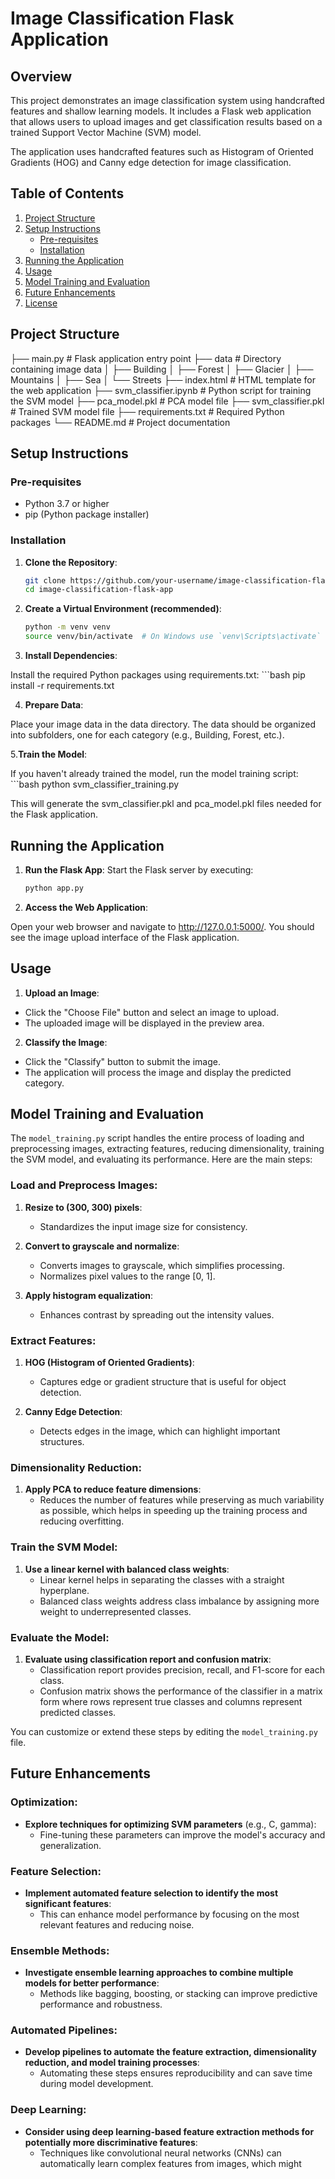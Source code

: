 # Image Classification Flask Application

## Overview

This project demonstrates an image classification system using handcrafted features and shallow learning models. It includes a Flask web application that allows users to upload images and get classification results based on a trained Support Vector Machine (SVM) model. 

The application uses handcrafted features such as Histogram of Oriented Gradients (HOG) and Canny edge detection for image classification.

## Table of Contents

1. [Project Structure](#project-structure)
2. [Setup Instructions](#setup-instructions)
    - [Pre-requisites](#pre-requisites)
    - [Installation](#installation)
3. [Running the Application](#running-the-application)
4. [Usage](#usage)
5. [Model Training and Evaluation](#model-training-and-evaluation)
6. [Future Enhancements](#future-enhancements)
7. [License](#license)

## Project Structure

├── main.py # Flask application entry point
├── data # Directory containing image data
│ ├── Building
│ ├── Forest
│ ├── Glacier
│ ├── Mountains
│ ├── Sea
│ └── Streets
├── index.html # HTML template for the web application
├── svm_classifier.ipynb # Python script for training the SVM model
├── pca_model.pkl # PCA model file
├── svm_classifier.pkl # Trained SVM model file
├── requirements.txt # Required Python packages
└── README.md # Project documentation




## Setup Instructions

### Pre-requisites

- Python 3.7 or higher
- pip (Python package installer)

### Installation

1. **Clone the Repository**: 

   ```bash
   git clone https://github.com/your-username/image-classification-flask-app.git
   cd image-classification-flask-app

2. **Create a Virtual Environment (recommended)**:

    ```bash
    python -m venv venv
    source venv/bin/activate  # On Windows use `venv\Scripts\activate`


3. **Install Dependencies**:

Install the required Python packages using requirements.txt:
    ```bash
    pip install -r requirements.txt


4. **Prepare Data**:

Place your image data in the data directory. The data should be organized into subfolders, one for each category (e.g., Building, Forest, etc.).

5.**Train the Model**:

If you haven't already trained the model, run the model training script:
    ```bash
    python svm_classifier_training.py

This will generate the svm_classifier.pkl and pca_model.pkl files needed for the Flask application.

## Running the Application
1. **Run the Flask App**:
Start the Flask server by executing:
    ```bash
    python app.py

2. **Access the Web Application**:

Open your web browser and navigate to http://127.0.0.1:5000/. You should see the image upload interface of the Flask application.

## Usage

1. **Upload an Image**:

- Click the "Choose File" button and select an image to upload.
- The uploaded image will be displayed in the preview area.

2. **Classify the Image**:

- Click the "Classify" button to submit the image.
- The application will process the image and display the predicted category.

## Model Training and Evaluation

The `model_training.py` script handles the entire process of loading and preprocessing images, extracting features, reducing dimensionality, training the SVM model, and evaluating its performance. Here are the main steps:

### Load and Preprocess Images:

1. **Resize to (300, 300) pixels**:
   - Standardizes the input image size for consistency.

2. **Convert to grayscale and normalize**:
   - Converts images to grayscale, which simplifies processing.
   - Normalizes pixel values to the range [0, 1].

3. **Apply histogram equalization**:
   - Enhances contrast by spreading out the intensity values.

### Extract Features:

1. **HOG (Histogram of Oriented Gradients)**:
   - Captures edge or gradient structure that is useful for object detection.

2. **Canny Edge Detection**:
   - Detects edges in the image, which can highlight important structures.

### Dimensionality Reduction:

1. **Apply PCA to reduce feature dimensions**:
   - Reduces the number of features while preserving as much variability as possible, which helps in speeding up the training process and reducing overfitting.

### Train the SVM Model:

1. **Use a linear kernel with balanced class weights**:
   - Linear kernel helps in separating the classes with a straight hyperplane.
   - Balanced class weights address class imbalance by assigning more weight to underrepresented classes.

### Evaluate the Model:

1. **Evaluate using classification report and confusion matrix**:
   - Classification report provides precision, recall, and F1-score for each class.
   - Confusion matrix shows the performance of the classifier in a matrix form where rows represent true classes and columns represent predicted classes.

You can customize or extend these steps by editing the `model_training.py` file.

## Future Enhancements

### Optimization:

- **Explore techniques for optimizing SVM parameters** (e.g., C, gamma):
  - Fine-tuning these parameters can improve the model's accuracy and generalization.

### Feature Selection:

- **Implement automated feature selection to identify the most significant features**:
  - This can enhance model performance by focusing on the most relevant features and reducing noise.

### Ensemble Methods:

- **Investigate ensemble learning approaches to combine multiple models for better performance**:
  - Methods like bagging, boosting, or stacking can improve predictive performance and robustness.

### Automated Pipelines:

- **Develop pipelines to automate the feature extraction, dimensionality reduction, and model training processes**:
  - Automating these steps ensures reproducibility and can save time during model development.

### Deep Learning:

- **Consider using deep learning-based feature extraction methods for potentially more discriminative features**:
  - Techniques like convolutional neural networks (CNNs) can automatically learn complex features from images, which might 
